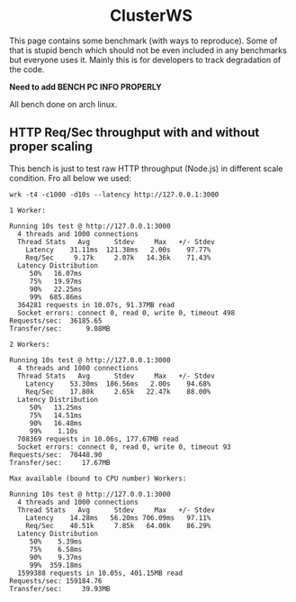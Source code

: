 <h1 align="center">ClusterWS</h1>

This page contains some benchmark (with ways to reproduce). Some of that is stupid bench which should not be even included in any benchmarks but everyone uses it. Mainly this is for developers to track degradation of the code.

**Need to add BENCH PC INFO PROPERLY**

All bench done on arch linux.

## HTTP Req/Sec throughput with and without proper scaling 

This bench is just to test raw HTTP throughput (Node.js) in different scale condition. Fro all below we used:

```
wrk -t4 -c1000 -d10s --latency http://127.0.0.1:3000
```

```
1 Worker: 

Running 10s test @ http://127.0.0.1:3000
  4 threads and 1000 connections
  Thread Stats   Avg      Stdev     Max   +/- Stdev
    Latency    31.11ms  121.38ms   2.00s    97.77%
    Req/Sec     9.17k     2.07k   14.36k    71.43%
  Latency Distribution
     50%   16.07ms
     75%   19.97ms
     90%   22.25ms
     99%  685.86ms
  364281 requests in 10.07s, 91.37MB read
  Socket errors: connect 0, read 0, write 0, timeout 498
Requests/sec:  36185.65
Transfer/sec:      9.08MB
```

```
2 Workers:

Running 10s test @ http://127.0.0.1:3000
  4 threads and 1000 connections
  Thread Stats   Avg      Stdev     Max   +/- Stdev
    Latency    53.30ms  186.56ms   2.00s    94.68%
    Req/Sec    17.80k     2.65k   22.47k    88.00%
  Latency Distribution
     50%   13.25ms
     75%   14.51ms
     90%   16.48ms
     99%    1.10s 
  708369 requests in 10.06s, 177.67MB read
  Socket errors: connect 0, read 0, write 0, timeout 93
Requests/sec:  70448.90
Transfer/sec:     17.67MB
```

```
Max available (bound to CPU number) Workers:

Running 10s test @ http://127.0.0.1:3000
  4 threads and 1000 connections
  Thread Stats   Avg      Stdev     Max   +/- Stdev
    Latency    14.28ms   56.20ms 706.09ms   97.11%
    Req/Sec    40.51k     7.85k   64.00k    86.29%
  Latency Distribution
     50%    5.39ms
     75%    6.58ms
     90%    9.37ms
     99%  359.18ms
  1599388 requests in 10.05s, 401.15MB read
Requests/sec: 159184.76
Transfer/sec:     39.93MB
```